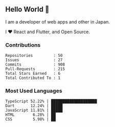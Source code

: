 ## Hello World 👋

I am a developer of web apps and other in Japan.

I ❤️ React and Flutter, and Open Source.

### Contributions

<!-- contributions start -->

    Repositories         : 50
    Issues               : 27
    Commits              : 908
    Pull-Requests        : 215
    Total Stars Earned   : 6
    Total Contributed To : 1

<!-- contributions end -->

### Most Used Languages

<!-- most-used-languages start -->

    TypeScript 52.22% | ████████████████████
    Dart       12.24% | █████
    JavaScript 11.81% | █████
    HTML        6.28% | ██
    CSS         5.98% | ██

<!-- most-used-languages end -->
